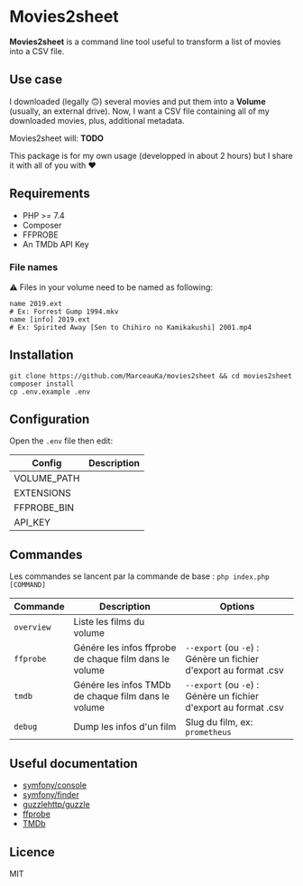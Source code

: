 # Movies2sheet

**Movies2sheet** is a command line tool useful to transform a list of movies into a CSV file.

## Use case

I downloaded (legally 🙃) several movies and put them into a **Volume** (usually, an external drive).
Now, I want a CSV file containing all of my downloaded movies, plus, additional metadata.

Movies2sheet will:
__TODO__

This package is for my own usage (developped in about 2 hours) but I share it with all of you with ♥️

## Requirements

- PHP >= 7.4
- Composer
- FFPROBE
- An TMDb API Key

### File names

⚠️ Files in your volume need to be named as following:
```
name 2019.ext
# Ex: Forrest Gump 1994.mkv
name [info] 2019.ext
# Ex: Spirited Away [Sen to Chihiro no Kamikakushi] 2001.mp4
```

## Installation

```
git clone https://github.com/MarceauKa/movies2sheet && cd movies2sheet
composer install
cp .env.example .env
```

## Configuration

Open the `.env` file then edit:

| Config | Description |
|--------|-------------|
| VOLUME_PATH |  |
| EXTENSIONS |  |
| FFPROBE_BIN |  |
| API_KEY |  |

## Commandes

Les commandes se lancent par la commande de base : `php index.php [COMMAND]`

| Commande | Description | Options |
|----------|-------------|---------|
| `overview` | Liste les films du volume | 
| `ffprobe` | Génére les infos ffprobe de chaque film dans le volume | `--export` (ou `-e`) : Génère un fichier d'export au format .csv |
| `tmdb` | Génére les infos TMDb de chaque film dans le volume | `--export` (ou `-e`) : Génère un fichier d'export au format .csv |
| `debug` | Dump les infos d'un film | Slug du film, ex: `prometheus` |

## Useful documentation

- [symfony/console](https://symfony.com/doc/5.1/components/console.html)
- [symfony/finder](https://symfony.com/doc/5.1/components/finder.html)
- [guzzlehttp/guzzle](https://docs.guzzlephp.org/en/stable/)
- [ffprobe](https://ffmpeg.org/ffprobe.html)
- [TMDb](https://developers.themoviedb.org/3/getting-started/introduction)

## Licence

MIT